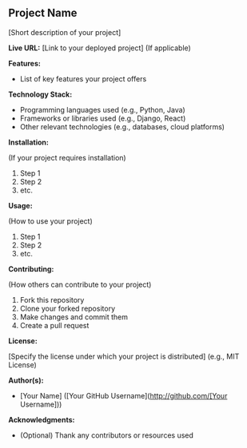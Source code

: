 ## Project Name

[Short description of your project]

**Live URL:** [Link to your deployed project] (If applicable)

**Features:**

* List of key features your project offers

**Technology Stack:**

* Programming languages used (e.g., Python, Java)
* Frameworks or libraries used (e.g., Django, React)
* Other relevant technologies (e.g., databases, cloud platforms)

**Installation:**

(If your project requires installation)

1. Step 1
2. Step 2
3. etc.

**Usage:**

(How to use your project)

1. Step 1
2. Step 2
3. etc.

**Contributing:**

(How others can contribute to your project)

1. Fork this repository
2. Clone your forked repository
3. Make changes and commit them
4. Create a pull request

**License:**

[Specify the license under which your project is distributed] (e.g., MIT License)

**Author(s):**

* [Your Name] ([Your GitHub Username](http://github.com/[Your Username]))

**Acknowledgments:**

* (Optional) Thank any contributors or resources used
